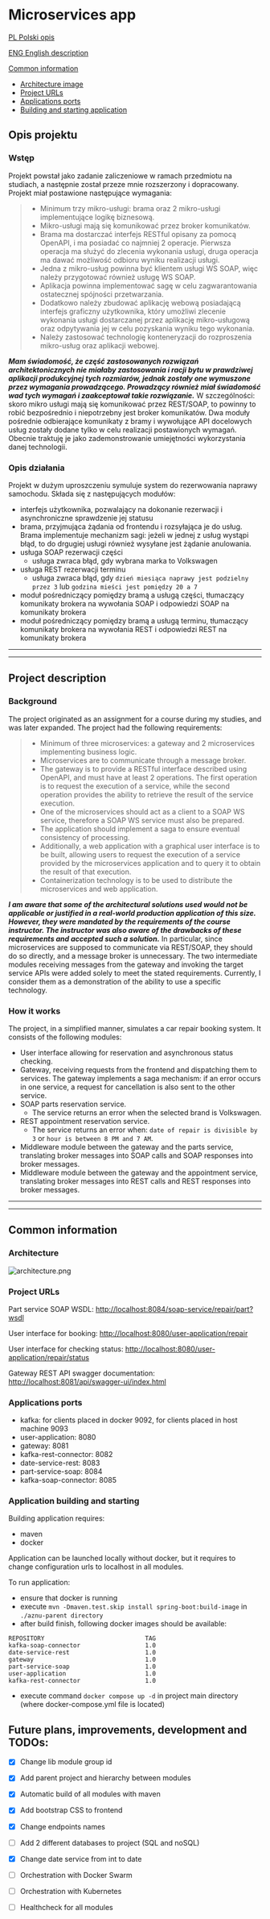 # Microservices app

[PL Polski opis](#opis-projektu)

[ENG English description](#project-description)

[Common information](#common-information)
* [Architecture image](#architecture)
* [Project URLs](#project-urls)
* [Applications ports](#applications-ports)
* [Building and starting application](#application-building-and-starting)


## Opis projektu
### Wstęp
Projekt powstał jako zadanie zaliczeniowe w ramach przedmiotu na studiach, a następnie został przeze mnie rozszerzony i dopracowany. Projekt miał postawione następujące wymagania:

> * Minimum trzy mikro-usługi: brama oraz 2 mikro-usługi implementujące logikę biznesową.
> * Mikro-usługi mają się komunikować przez broker komunikatów.
> * Brama ma dostarczać interfejs RESTful opisany za pomocą OpenAPI, i ma posiadać co najmniej 2 operacje. Pierwsza operacja ma służyć do zlecenia wykonania usługi, druga operacja ma dawać możliwość odbioru wyniku realizacji usługi.
> * Jedna z mikro-usług powinna być klientem usługi WS SOAP, więc należy przygotować również usługę WS SOAP.
> * Aplikacja powinna implementować sagę w celu zagwarantowania ostatecznej spójności przetwarzania.
> * Dodatkowo należy zbudować aplikację webową posiadającą interfejs graficzny użytkownika, który umożliwi zlecenie wykonania usługi dostarczanej przez aplikację mikro-usługową oraz odpytywania jej w celu pozyskania wyniku tego wykonania.
> * Należy zastosować technologię konteneryzacji do rozproszenia mikro-usług oraz aplikacji webowej.

***Mam świadomość, że część zastosowanych rozwiązań architektonicznych nie miałaby zastosowania i racji bytu w prawdziwej aplikacji produkcyjnej tych rozmiarów, jednak zostały one wymuszone przez wymagania prowadzącego. Prowadzący również miał świadomość wad tych wymagań i zaakceptował takie rozwiązanie.*** W szczególności: skoro mikro usługi mają się komunikować przez REST/SOAP, to powinny to robić bezpośrednio i niepotrzebny jest broker komunikatów. Dwa moduły pośrednie odbierające komunikaty z bramy i wywołujące API docelowych usług zostały dodane tylko w celu realizacji postawionych wymagań. Obecnie traktuję je jako zademonstrowanie umiejętności wykorzystania danej technologii.

### Opis działania

Projekt w dużym uproszczeniu symuluje system do rezerwowania naprawy samochodu. Składa się z następujących modułów:
* interfejs użytkownika, pozwalający na dokonanie rezerwacji i asynchroniczne sprawdzenie jej statusu
* brama, przyjmująca żądania od frontendu i rozsyłająca je do usług. Brama implementuje mechanizm sagi: jeżeli w jednej z usług wystąpi błąd, to do drgugiej usługi również wysyłane jest żądanie anulowania. 
* usługa SOAP rezerwacji części
  * usługa zwraca błąd, gdy wybrana marka to Volkswagen
* usługa REST rezerwacji terminu
  * usługa zwraca błąd, gdy `dzień miesiąca naprawy jest podzielny przez 3` lub `godzina mieści jest pomiędzy 20 a 7`
* moduł pośredniczący pomiędzy bramą a usługą części, tłumaczący komunikaty brokera na wywołania SOAP i odpowiedzi SOAP na komunikaty brokera
* moduł pośredniczący pomiędzy bramą a usługą terminu, tłumaczący komunikaty brokera na wywołania REST i odpowiedzi REST na komunikaty brokera

---

---

## Project description

### Background
The project originated as an assignment for a course during my studies, and was later expanded. The project had the following requirements:

> * Minimum of three microservices: a gateway and 2 microservices implementing business logic.
> * Microservices are to communicate through a message broker.
> * The gateway is to provide a RESTful interface described using OpenAPI, and must have at least 2 operations. The first operation is to request the execution of a service, while the second operation provides the ability to retrieve the result of the service execution.
> * One of the microservices should act as a client to a SOAP WS service, therefore a SOAP WS service must also be prepared.
> * The application should implement a saga to ensure eventual consistency of processing.
> * Additionally, a web application with a graphical user interface is to be built, allowing users to request the execution of a service provided by the microservices application and to query it to obtain the result of that execution.
> * Containerization technology is to be used to distribute the microservices and web application.

***I am aware that some of the architectural solutions used would not be applicable or justified in a real-world production application of this size. However, they were mandated by the requirements of the course instructor. The instructor was also aware of the drawbacks of these requirements and accepted such a solution.*** In particular, since microservices are supposed to communicate via REST/SOAP, they should do so directly, and a message broker is unnecessary. The two intermediate modules receiving messages from the gateway and invoking the target service APIs were added solely to meet the stated requirements. Currently, I consider them as a demonstration of the ability to use a specific technology.

### How it works

The project, in a simplified manner, simulates a car repair booking system. It consists of the following modules:

* User interface allowing for reservation and asynchronous status checking.
* Gateway, receiving requests from the frontend and dispatching them to services. The gateway implements a saga mechanism: if an error occurs in one service, a request for cancellation is also sent to the other service.
* SOAP parts reservation service.
  * The service returns an error when the selected brand is Volkswagen.
* REST appointment reservation service.
  * The service returns an error when: `date of repair is divisible by 3` or `hour is between 8 PM and 7 AM`.
* Middleware module between the gateway and the parts service, translating broker messages into SOAP calls and SOAP responses into broker messages.
* Middleware module between the gateway and the appointment service, translating broker messages into REST calls and REST responses into broker messages.


---

---

## Common information

### Architecture
![architecture.png](architecture.png)

### Project URLs

Part service SOAP WSDL: [http://localhost:8084/soap-service/repair/part?wsdl](http://localhost:8084/soap-service/repair/part?wsdl)

User interface for booking: [http://localhost:8080/user-application/repair](http://localhost:8080/user-application/repair)

User interface for checking status: [http://localhost:8080/user-application/repair/status](http://localhost:8080/user-application/repair/status)

Gateway REST API swagger documentation: [http://localhost:8081/api/swagger-ui/index.html](http://localhost:8081/api/swagger-ui/index.html)

### Applications ports
- kafka: for clients placed in docker 9092, for clients placed in host machine 9093
- user-application: 8080
- gateway: 8081
- kafka-rest-connector: 8082
- date-service-rest: 8083
- part-service-soap: 8084
- kafka-soap-connector: 8085

### Application building and starting

Building application requires:
* maven
* docker

Application can be launched locally without docker, but it requires to change configuration urls to localhost in all modules.

To run application:
* ensure that docker is running
* execute ```mvn -Dmaven.test.skip install spring-boot:build-image``` in `./aznu-parent directory`
* after build finish, following docker images should be available:
```
REPOSITORY                            TAG
kafka-soap-connector                  1.0
date-service-rest                     1.0
gateway                               1.0
part-service-soap                     1.0     
user-application                      1.0 
kafka-rest-connector                  1.0 
```
* execute command `docker compose up -d` in project main directory (where docker-compose.yml file is located)

## Future plans, improvements, development and TODOs:
- [x] Change lib module group id
- [x] Add parent project and hierarchy between modules
- [x] Automatic build of all modules with maven
- [x] Add bootstrap CSS to frontend
- [x] Change endpoints names
- [ ] Add 2 different databases to project (SQL and noSQL)
- [x] Change date service from int to date
- [ ] Orchestration with Docker Swarm
- [ ] Orchestration with Kubernetes
- [ ] Healthcheck for all modules

